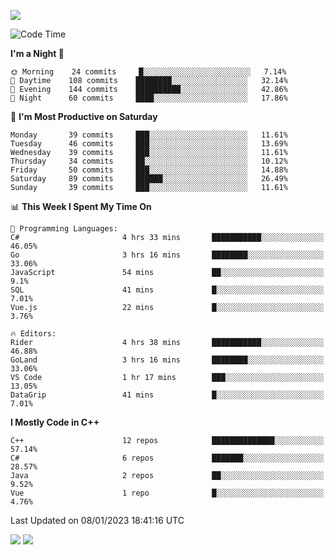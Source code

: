![](https://komarev.com/ghpvc/?username=lilpidgey&color=red)
<!--START_SECTION:waka-->
![Code Time](http://img.shields.io/badge/Code%20Time-1%2C468%20hrs%2015%20mins-blue)

**I'm a Night 🦉** 

```text
🌞 Morning    24 commits     █░░░░░░░░░░░░░░░░░░░░░░░░   7.14% 
🌆 Daytime    108 commits    ████████░░░░░░░░░░░░░░░░░   32.14% 
🌃 Evening    144 commits    ██████████░░░░░░░░░░░░░░░   42.86% 
🌙 Night      60 commits     ████░░░░░░░░░░░░░░░░░░░░░   17.86%

```
📅 **I'm Most Productive on Saturday** 

```text
Monday       39 commits     ███░░░░░░░░░░░░░░░░░░░░░░   11.61% 
Tuesday      46 commits     ███░░░░░░░░░░░░░░░░░░░░░░   13.69% 
Wednesday    39 commits     ███░░░░░░░░░░░░░░░░░░░░░░   11.61% 
Thursday     34 commits     ██░░░░░░░░░░░░░░░░░░░░░░░   10.12% 
Friday       50 commits     ███░░░░░░░░░░░░░░░░░░░░░░   14.88% 
Saturday     89 commits     ██████░░░░░░░░░░░░░░░░░░░   26.49% 
Sunday       39 commits     ███░░░░░░░░░░░░░░░░░░░░░░   11.61%

```


📊 **This Week I Spent My Time On** 

```text
💬 Programming Languages: 
C#                       4 hrs 33 mins       ███████████░░░░░░░░░░░░░░   46.05% 
Go                       3 hrs 16 mins       ████████░░░░░░░░░░░░░░░░░   33.06% 
JavaScript               54 mins             ██░░░░░░░░░░░░░░░░░░░░░░░   9.1% 
SQL                      41 mins             █░░░░░░░░░░░░░░░░░░░░░░░░   7.01% 
Vue.js                   22 mins             █░░░░░░░░░░░░░░░░░░░░░░░░   3.76%

🔥 Editors: 
Rider                    4 hrs 38 mins       ███████████░░░░░░░░░░░░░░   46.88% 
GoLand                   3 hrs 16 mins       ████████░░░░░░░░░░░░░░░░░   33.06% 
VS Code                  1 hr 17 mins        ███░░░░░░░░░░░░░░░░░░░░░░   13.05% 
DataGrip                 41 mins             █░░░░░░░░░░░░░░░░░░░░░░░░   7.01%

```

**I Mostly Code in C++** 

```text
C++                      12 repos            ██████████████░░░░░░░░░░░   57.14% 
C#                       6 repos             ███████░░░░░░░░░░░░░░░░░░   28.57% 
Java                     2 repos             ██░░░░░░░░░░░░░░░░░░░░░░░   9.52% 
Vue                      1 repo              █░░░░░░░░░░░░░░░░░░░░░░░░   4.76%

```



 Last Updated on 08/01/2023 18:41:16 UTC
<!--END_SECTION:waka-->
![](https://hit.yhype.me/github/profile?user_id=42968544)
![](https://komarev.com/ghpvc/?lilpidgey)
